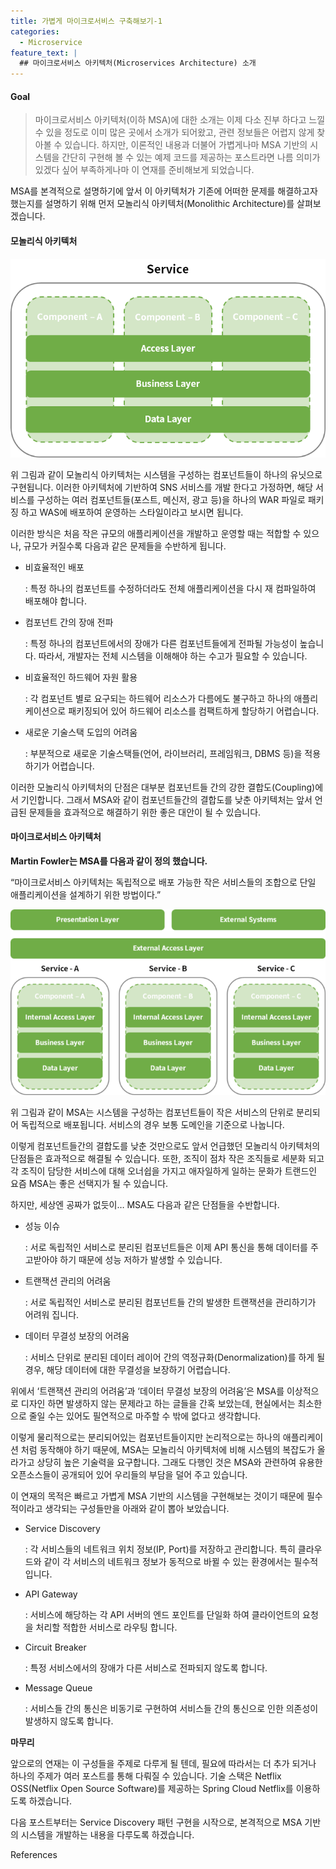 ```yaml
---
title: 가볍게 마이크로서비스 구축해보기-1
categories:
  - Microservice
feature_text: |
  ## 마이크로서비스 아키텍처(Microservices Architecture) 소개
---
```


#### Goal

> 마이크로서비스 아키텍처(이하 MSA)에 대한 소개는 이제 다소 진부 하다고 느낄 수 있을 정도로 이미 많은 곳에서 소개가 되어왔고, 관련 정보들은 어렵지 않게 찾아볼 수 있습니다. 하지만, 이론적인 내용과 더불어 가볍게나마 MSA 기반의 시스템을 간단히 구현해 볼 수 있는 예제 코드를 제공하는 포스트라면 나름 의미가 있겠다 싶어 부족하게나마 이 연재를 준비해보게 되었습니다.

MSA를 본격적으로 설명하기에 앞서 이 아키텍처가 기존에 어떠한 문제를 해결하고자 했는지를 설명하기 위해 먼저 모놀리식 아키텍처(Monolithic Architecture)를 살펴보겠습니다.

#### 모놀리식 아키텍처

<p align="center">
  <img src="/assets/1_5LZewlbhokfBRgt0J31NyQ.png">
</p>

위 그림과 같이 모놀리식 아키텍처는 시스템을 구성하는 컴포넌트들이 하나의 유닛으로 구현됩니다. 이러한 아키텍처에 기반하여 SNS 서비스를 개발 한다고 가정하면, 해당 서비스를 구성하는 여러 컴포넌트들(포스트, 메신저, 광고 등)을 하나의 WAR 파일로 패키징 하고 WAS에 배포하여 운영하는 스타일이라고 보시면 됩니다.

이러한 방식은 처음 작은 규모의 애플리케이션을 개발하고 운영할 때는 적합할 수 있으나, 규모가 커질수록 다음과 같은 문제들을 수반하게 됩니다.

- 비효율적인 배포

  : 특정 하나의 컴포넌트를 수정하더라도 전체 애플리케이션을 다시 재 컴파일하여 배포해야 합니다.
- 컴포넌트 간의 장애 전파

  : 특정 하나의 컴포넌트에서의 장애가 다른 컴포넌트들에게 전파될 가능성이 높습니다. 따라서, 개발자는 전체 시스템을 이해해야 하는 수고가 필요할 수 있습니다.
- 비효율적인 하드웨어 자원 활용
  
  : 각 컴포넌트 별로 요구되는 하드웨어 리소스가 다름에도 불구하고 하나의 애플리케이션으로 패키징되어 있어 하드웨어 리소스를 컴팩트하게 할당하기 어렵습니다.
- 새로운 기술스택 도입의 어려움

  : 부분적으로 새로운 기술스택들(언어, 라이브러리, 프레임워크, DBMS 등)을 적용하기가 어렵습니다.

이러한 모놀리식 아키텍처의 단점은 대부분 컴포넌트들 간의 강한 결합도(Coupling)에서 기인합니다. 그래서 MSA와 같이 컴포넌트들간의 결합도를 낮춘 아키텍처는 앞서 언급된 문제들을 효과적으로 해결하기 위한 좋은 대안이 될 수 있습니다.

#### 마이크로서비스 아키텍처

**Martin Fowler는 MSA를 다음과 같이 정의 했습니다.**

“마이크로서비스 아키텍처는 독립적으로 배포 가능한 작은 서비스들의 조합으로 단일 애플리케이션을 설계하기 위한 방법이다.”

<p align="center">
  <img src="/assets/1_GG3DuzwxchbYbtGk0CXhPQ.png">
</p>

위 그림과 같이 MSA는 시스템을 구성하는 컴포넌트들이 작은 서비스의 단위로 분리되어 독립적으로 배포됩니다. 서비스의 경우 보통 도메인을 기준으로 나눕니다.

이렇게 컴포넌트들간의 결합도를 낮춘 것만으로도 앞서 언급했던 모놀리식 아키텍처의 단점들은 효과적으로 해결될 수 있습니다. 또한, 조직이 점차 작은 조직들로 세분화 되고 각 조직이 담당한 서비스에 대해 오너쉽을 가지고 애자일하게 일하는 문화가 트랜드인 요즘 MSA는 좋은 선택지가 될 수 있습니다.

하지만, 세상엔 공짜가 없듯이… MSA도 다음과 같은 단점들을 수반합니다.

- 성능 이슈

  : 서로 독립적인 서비스로 분리된 컴포넌트들은 이제 API 통신을 통해 데이터를 주고받아야 하기 때문에 성능 저하가 발생할 수 있습니다.

- 트랜잭션 관리의 어려움

  : 서로 독립적인 서비스로 분리된 컴포넌트들 간의 발생한 트랜잭션을 관리하기가 어려워 집니다.

- 데이터 무결성 보장의 어려움

  : 서비스 단위로 분리된 데이터 레이어 간의 역정규화(Denormalization)를 하게 될 경우, 해당 데이터에 대한 무결성을 보장하기 어렵습니다.

위에서 ‘트랜잭션 관리의 어려움’과 ‘데이터 무결성 보장의 어려움’은 MSA를 이상적으로 디자인 하면 발생하지 않는 문제라고 하는 글들을 간혹 보았는데, 현실에서는 최소한으로 줄일 수는 있어도 필연적으로 마주할 수 밖에 없다고 생각합니다.

이렇게 물리적으로는 분리되어있는 컴포넌트들이지만 논리적으로는 하나의 애플리케이션 처럼 동작해야 하기 때문에, MSA는 모놀리식 아키텍처에 비해 시스템의 복잡도가 올라가고 상당히 높은 기술력을 요구합니다. 그래도 다행인 것은 MSA와 관련하여 유용한 오픈소스들이 공개되어 있어 우리들의 부담을 덜어 주고 있습니다.

이 연재의 목적은 빠르고 가볍게 MSA 기반의 시스템을 구현해보는 것이기 때문에 필수적이라고 생각되는 구성들만을 아래와 같이 뽑아 보았습니다.

- Service Discovery

  : 각 서비스들의 네트워크 위치 정보(IP, Port)를 저장하고 관리합니다. 특히 클라우드와 같이 각 서비스의 네트워크 정보가 동적으로 바뀔 수 있는 환경에서는 필수적입니다.
- API Gateway

  : 서비스에 해당하는 각 API 서버의 엔드 포인트를 단일화 하여 클라이언트의 요청을 처리할 적합한 서비스로 라우팅 합니다.

- Circuit Breaker
  
  : 특정 서비스에서의 장애가 다른 서비스로 전파되지 않도록 합니다.

- Message Queue

  : 서비스들 간의 통신은 비동기로 구현하여 서비스들 간의 통신으로 인한 의존성이 발생하지 않도록 합니다.

**마무리**

앞으로의 연재는 이 구성들을 주제로 다루게 될 텐데, 필요에 따라서는 더 추가 되거나 하나의 주제가 여러 포스트를 통해 다뤄질 수 있습니다. 기술 스택은 Netflix OSS(Netflix Open Source Software)를 제공하는 Spring Cloud Netflix를 이용하도록 하겠습니다.

다음 포스트부터는 Service Discovery 패턴 구현을 시작으로, 본격적으로 MSA 기반의 시스템을 개발하는 내용을 다루도록 하겠습니다.

References
